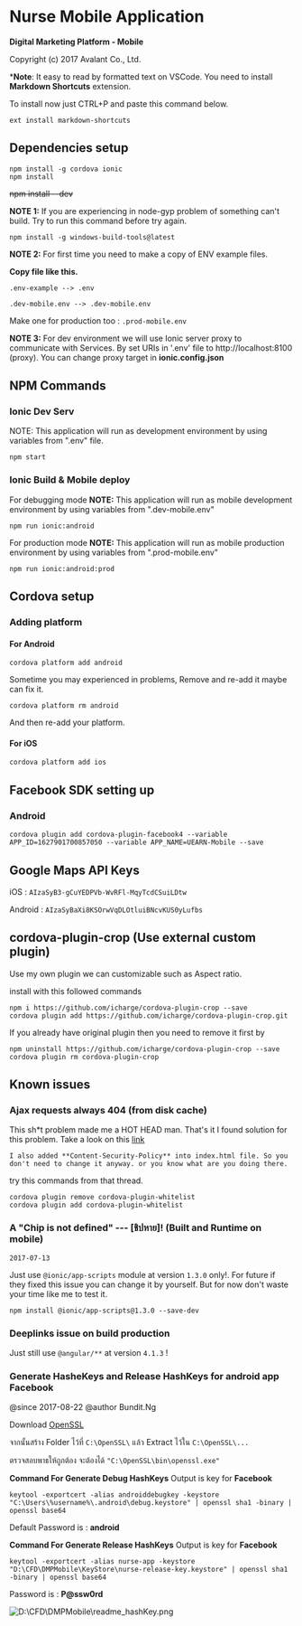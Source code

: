 # Nurse Mobile Application
**Digital Marketing Platform - Mobile**

Copyright (c) 2017 Avalant Co., Ltd.

***Note**: It easy to read by formatted text on VSCode. You need to install **Markdown Shortcuts** extension.

To install now just CTRL+P and paste this command below.
```
ext install markdown-shortcuts
```

## Dependencies setup

```
npm install -g cordova ionic
npm install
```
~~npm install --dev~~

**NOTE 1:** If you are experiencing in node-gyp problem of something can't build. Try to run this command before try again.
```
npm install -g windows-build-tools@latest
```

**NOTE 2:** For first time you need to make a copy of ENV example files.


**Copy file like this.**

`.env-example --> .env`

`.dev-mobile.env --> .dev-mobile.env`

Make one for production too : `.prod-mobile.env`

**NOTE 3:** For dev environment we will use Ionic server proxy to communicate with Services. By set URIs in '.env' file to http://localhost:8100 (proxy).
You can change proxy target in **ionic.config.json**

## NPM Commands

### Ionic Dev Serv
NOTE: This application will run as development environment by using variables from ".env" file.

```
npm start
```

### Ionic Build & Mobile deploy
For debugging mode
**NOTE:** This application will run as mobile development environment by using variables from ".dev-mobile.env"

```
npm run ionic:android
```
For production mode
**NOTE:** This application will run as mobile production environment by using variables from ".prod-mobile.env"

```
npm run ionic:android:prod
```

## Cordova setup

### Adding platform
#### For Android
```
cordova platform add android
```

Sometime you may experienced in problems, Remove and re-add it maybe can fix it.
```
cordova platform rm android
```
And then re-add your platform.

#### For iOS
```
cordova platform add ios
```

## Facebook SDK setting up
### Android
```
cordova plugin add cordova-plugin-facebook4 --variable APP_ID=1627901700857050 --variable APP_NAME=UEARN-Mobile --save
```

## Google Maps API Keys
iOS : ```AIzaSyB3-gCuYEDPVb-WvRFl-MqyTcdCSuiLDtw```

Android : ```AIzaSyBaXi8KSOrwVqDLOtluiBNcvKUS0yLufbs```

## cordova-plugin-crop (Use external custom plugin)
Use my own plugin we can customizable such as Aspect ratio.

install with this followed commands
```
npm i https://github.com/icharge/cordova-plugin-crop --save 
cordova plugin add https://github.com/icharge/cordova-plugin-crop.git
```
If you already have original plugin then you need to remove it first by
```
npm uninstall https://github.com/icharge/cordova-plugin-crop --save 
cordova plugin rm cordova-plugin-crop
```

## Known issues

### **Ajax requests always 404 (from disk cache)**
This sh*t problem made me a HOT HEAD man.
That's it I found solution for this problem. Take a look on this [link](https://stackoverflow.com/questions/30161952/ionic-angular-how-to-avoid-the-404-not-found-from-cache-after-post-reque)

`I also added **Content-Security-Policy** into index.html file. So you don't need to change it anyway. or you know what are you doing there.`

try this commands from that thread.
```
cordova plugin remove cordova-plugin-whitelist
cordova plugin add cordova-plugin-whitelist
```

### A "Chip is not defined" --- [ชิปหาย]! (Built and Runtime on mobile)
`2017-07-13`

Just use `@ionic/app-scripts` module at version `1.3.0` only!. For future if they fixed this issue you can change it by yourself. But for now don't waste your time like me to test it.

```npm install @ionic/app-scripts@1.3.0 --save-dev```

### Deeplinks issue on build production
Just still use `@angular/**` at version `4.1.3` !





### **Generate HasheKeys and Release HashKeys for android app Facebook**

@since 2017-08-22
@author Bundit.Ng





Download [OpenSSL](https://code.google.com/archive/p/openssl-for-windows/downloads)

จากนั้นสร้าง Folder ไว้ที่ ```C:\OpenSSL\``` แล้ว Extract ไว้ใน ```C:\OpenSSL\...```

ตรวจสอบพาธให้ถูกต้อง จะต้องได้ ```"C:\OpenSSL\bin\openssl.exe"```


**Command For Generate Debug HashKeys** Output is key for **Facebook**

```
keytool -exportcert -alias androiddebugkey -keystore "C:\Users\%username%\.android\debug.keystore" | openssl sha1 -binary | openssl base64
```

<!-- Optional : ```" > facebook-Debug-Hashkey.hashkey" ``` append after command for create as text file -->

Default Password is : **android**

**Command For Generate Release HashKeys** Output is key for **Facebook**

```
keytool -exportcert -alias nurse-app -keystore "D:\CFD\DMPMobile\KeyStore\nurse-release-key.keystore" | openssl sha1 -binary | openssl base64
```

Password is : **P@ssw0rd**

<!-- Optional : ```" > facebook-Release-Hashkey.hashkey" ``` append after command for create as text file -->

![D:\CFD\DMPMobile\readme_hashKey.png](.\ReadMe\readme_hashKey.png)
